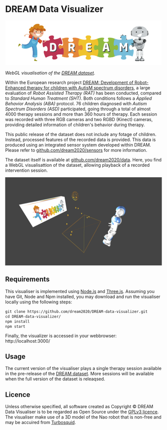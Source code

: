 # DREAM Data Visualizer

![DREAM Logo](public/images/dream.png)

_WebGL visualisation of the [DREAM dataset](https://github.com/dream2020/data)._

Within the European research project [DREAM: Development of Robot-Enhanced therapy for children with AutisM spectrum disorders](http://www.dream2020.eu), a large evaluation of _Robot Assisted Therapy (RAT)_ has been conducted, compared to _Standard Human Treatment (SHT)_. Both conditions follows a _Applied Behavior Analysis (ABA)_ protocol. 76 children diagnosed with _Autism Spectrum Disorders (ASD)_ participated, going through a total of almost 4000 therapy sessions and more than 360 hours of therapy. Each session was recorded with three RGB cameras and two RGBD (Kinect) cameras, providing detailed information of children's behavior during therapy. 

This public release of the dataset does not include any fotage of children. Instead, processed features of the recorded data is provided. This data is produced using an integrated sensor system developed within DREAM. Please refer to [github.com/dream2020/sensors](https://github.com/dream2020/sensors) for more information.  

The dataset itself is available at [github.com/dream2020/data](https://github.com/dream2020/data). Here, you find a WebGL visualisattion of the dataset, allowing playback of a recorded intervention session. 

![Example screenshoot](public/images/0000189.png)

## Requirements

This visualiser is implemented using [Node.js](https://nodejs.org/en/) and [Three.js](https://threejs.org/). Assuming you have Git, Node and Npm installed, you may download and run the visualiser locally using the following steps:

~~~~
git clone https://github.com/dream2020/DREAM-data-visualizer.git
cd DREAM-data-visualizer/
npm install
npm start
~~~~

Finally, the visualizer is accessed in your webbrowser: http://localhost:3000/

## Usage

The current version of the visualiser plays a single therapy session available in the pre-release of the [DREAM dataset](https://github.com/dream2020/data). More sessions will be available when the full version of the dataset is releaqsed.

## Licence

Unless otherwise specified, all software created as Copyright &copy; DREAM Data Visualiser is to be regarded as Open Source under the [GPLv3 licence](https://www.gnu.org/licenses/gpl.txt). The visualiser make use of a 3D model of the Nao robot that is non-free and may be accuired from [Turbosquid](https://www.turbosquid.com/3d-model/nao-robot).